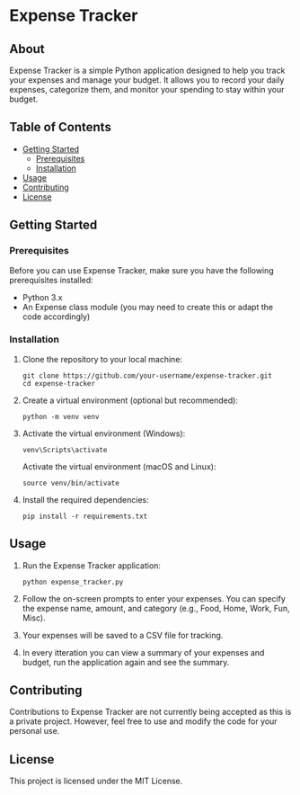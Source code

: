 # Expense Tracker

## About

Expense Tracker is a simple Python application designed to help you track your expenses and manage your budget. It allows you to record your daily expenses, categorize them, and monitor your spending to stay within your budget.

## Table of Contents

- [Getting Started](#getting-started)
  - [Prerequisites](#prerequisites)
  - [Installation](#installation)
- [Usage](#usage)
- [Contributing](#contributing)
- [License](#license)

## Getting Started

### Prerequisites

Before you can use Expense Tracker, make sure you have the following prerequisites installed:

- Python 3.x
- An Expense class module (you may need to create this or adapt the code accordingly)

### Installation

1. Clone the repository to your local machine:

   ```shell
   git clone https://github.com/your-username/expense-tracker.git
   cd expense-tracker
   ```

2. Create a virtual environment (optional but recommended):
   ```shell
   python -m venv venv
   ```

3. Activate the virtual environment (Windows):
   ```shell
   venv\Scripts\activate
   ```

   Activate the virtual environment (macOS and Linux):
   ```shell
   source venv/bin/activate
   ```

4. Install the required dependencies:
   ```shell
   pip install -r requirements.txt
   ```

## Usage

1. Run the Expense Tracker application:
   ```shell
   python expense_tracker.py
   ```

2. Follow the on-screen prompts to enter your expenses. You can specify the expense name, amount, and category (e.g., Food, Home, Work, Fun, Misc).

3. Your expenses will be saved to a CSV file for tracking.

4. In every itteration you can view a summary of your expenses and budget, run the application again and see the summary.

## Contributing

Contributions to Expense Tracker are not currently being accepted as this is a private project. However, feel free to use and modify the code for your personal use.

## License

This project is licensed under the MIT License.
```






   


